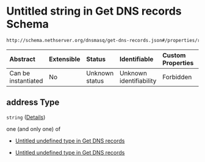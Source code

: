 # Untitled string in Get DNS records Schema

```txt
http://schema.nethserver.org/dnsmasq/get-dns-records.json#/properties/records/items/properties/address
```



| Abstract            | Extensible | Status         | Identifiable            | Custom Properties | Additional Properties | Access Restrictions | Defined In                                                                    |
| :------------------ | :--------- | :------------- | :---------------------- | :---------------- | :-------------------- | :------------------ | :---------------------------------------------------------------------------- |
| Can be instantiated | No         | Unknown status | Unknown identifiability | Forbidden         | Allowed               | none                | [get-dns-records.json\*](dnsmasq/get-dns-records.json "open original schema") |

## address Type

`string` ([Details](get-dns-records-properties-records-items-properties-address.md))

one (and only one) of

*   [Untitled undefined type in Get DNS records](get-dns-records-properties-records-items-properties-address-oneof-0.md "check type definition")

*   [Untitled undefined type in Get DNS records](get-dns-records-properties-records-items-properties-address-oneof-1.md "check type definition")

